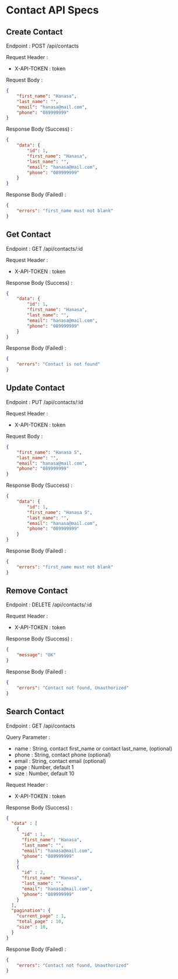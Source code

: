 # Contact API Specs

## Create Contact

Endpoint : POST /api/contacts

Request Header :

- X-API-TOKEN : token

Request Body :

```json
{
	"first_name": "Hanasa",
	"last_name": "",
	"email": "hanasa@mail.com",
	"phone": "089999999"
}
```

Response Body (Success) :

```json
{
	"data": {
		"id": 1,
		"first_name": "Hanasa",
		"last_name": "",
		"email": "hanasa@mail.com",
		"phone": "089999999"
	}
}
```

Response Body (Failed) :

```json
{
	"errors": "first_name must not blank"
}
```

## Get Contact

Endpoint : GET /api/contacts/:id

Request Header :

- X-API-TOKEN : token

Response Body (Success) :

```json
{
	"data": {
		"id": 1,
		"first_name": "Hanasa",
		"last_name": "",
		"email": "hanasa@mail.com",
		"phone": "089999999"
	}
}
```

Response Body (Failed) :

```json
{
	"errors": "Contact is not found"
}
```

## Update Contact

Endpoint : PUT /api/contacts/:id

Request Header :

- X-API-TOKEN : token

Request Body :

```json
{
	"first_name": "Hanasa S",
	"last_name": "",
	"email": "hanasa@mail.com",
	"phone": "089999999"
}
```

Response Body (Success) :

```json
{
	"data": {
		"id": 1,
		"first_name": "Hanasa S",
		"last_name": "",
		"email": "hanasa@mail.com",
		"phone": "089999999"
	}
}
```

Response Body (Failed) :

```json
{
	"errors": "first_name must not blank"
}
```

## Remove Contact

Endpoint : DELETE /api/contacts/:id

Request Header :

- X-API-TOKEN : token

Response Body (Success) :

```json
{
	"message": "OK"
}
```

Response Body (Failed) :

```json
{
	"errors": "Contact not found, Unauthorized"
}
```

## Search Contact

Endpoint : GET /api/contacts

Query Parameter :

- name : String, contact first_name or contact last_name, (optional)
- phone : String, contact phone (optional)
- email : String, contact email (optional)
- page : Number, default 1
- size : Number, default 10

Request Header :

- X-API-TOKEN : token

Response Body (Success) :

```json
{
  "data" : [
    {
      "id" : 1,
      "first_name": "Hanasa",
      "last_name": "",
      "email": "hanasa@mail.com",
      "phone": "089999999"
    }
    {
      "id" : 2,
      "first_name": "Hanasa",
      "last_name": "",
      "email": "hanasa@mail.com",
      "phone": "089999999"
    }
  ],
  "pagination": {
    "current_page" : 1,
    "total_page" : 10,
    "size" : 10,
  }
}
```

Response Body (Failed) :

```json
{
	"errors": "Contact not found, Unauthorized"
}
```
